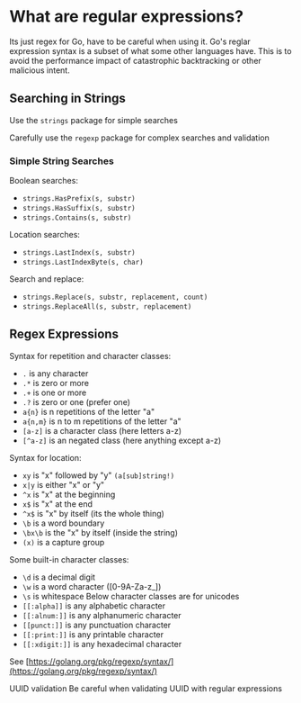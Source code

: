 # What are regular expressions?
Its just regex for Go, have to be careful when using it.
Go's reglar expression syntax is a subset of what some other languages have.
This is to avoid the performance impact of catastrophic backtracking or other malicious intent.

## Searching in Strings
Use the `strings` package for simple searches

Carefully use the `regexp` package for complex searches and validation

### Simple String Searches
Boolean searches:
* `strings.HasPrefix(s, substr)`
* `strings.HasSuffix(s, substr)`
* `strings.Contains(s, substr)`

Location searches:
* `strings.LastIndex(s, substr)`
* `strings.LastIndexByte(s, char)`

Search and replace:
* `strings.Replace(s, substr, replacement, count)`
* `strings.ReplaceAll(s, substr, replacement)`

## Regex Expressions
Syntax for repetition and character classes:
* `.` is any character
* `.*` is zero or more
* `.+` is one or more
* `.?` is zero or one (prefer one)
* `a{n}` is n repetitions of the letter "a"
* `a{n,m}` is n to m repetitions of the letter "a"
* `[a-z]` is a character class (here letters a-z)
* `[^a-z]` is an negated class (here anything except a-z)

Syntax for location:
* `xy` is "x" followed by "y" `(a[sub]string!)`
* `x|y` is either "x" or "y"
* `^x` is "x" at the beginning
* `x$` is "x" at the end
* `^x$` is "x" by itself (its the whole thing)
* `\b` is a word boundary
* `\bx\b` is the "x" by itself (inside the string)
* `(x)` is a capture group

Some built-in character classes:
* `\d` is a decimal digit
* `\w` is a word character ([0-9A-Za-z_])
* `\s` is whitespace
Below character classes are for unicodes
* `[[:alpha]]` is any alphabetic character
* `[[:alnum:]]` is any alphanumeric character
* `[[punct:]]` is any punctuation character
* `[[:print:]]` is any printable character
* `[[:xdigit:]]` is any hexadecimal character

See [https://golang.org/pkg/regexp/syntax/](https://golang.org/pkg/regexp/syntax/)

UUID validation
Be careful when validating UUID with regular expressions